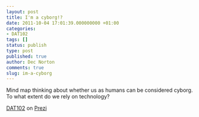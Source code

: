 ```yaml
---
layout: post
title: I'm a cyborg!?
date: 2011-10-04 17:01:39.000000000 +01:00
categories:
- DAT102
tags: []
status: publish
type: post
published: true
author: Dec Norton
comments: true
slug: im-a-cyborg
---
```

<p>Mind map thinking about whether us as humans can be considered cyborg. To what extent do we rely on technology?</p>
<p><a href="http://prezi.com/cy0mpmzznzvh/dat102/" target="_blank">DAT102</a> on <a href="http://prezi.com" target="_blank">Prezi</a></p>
